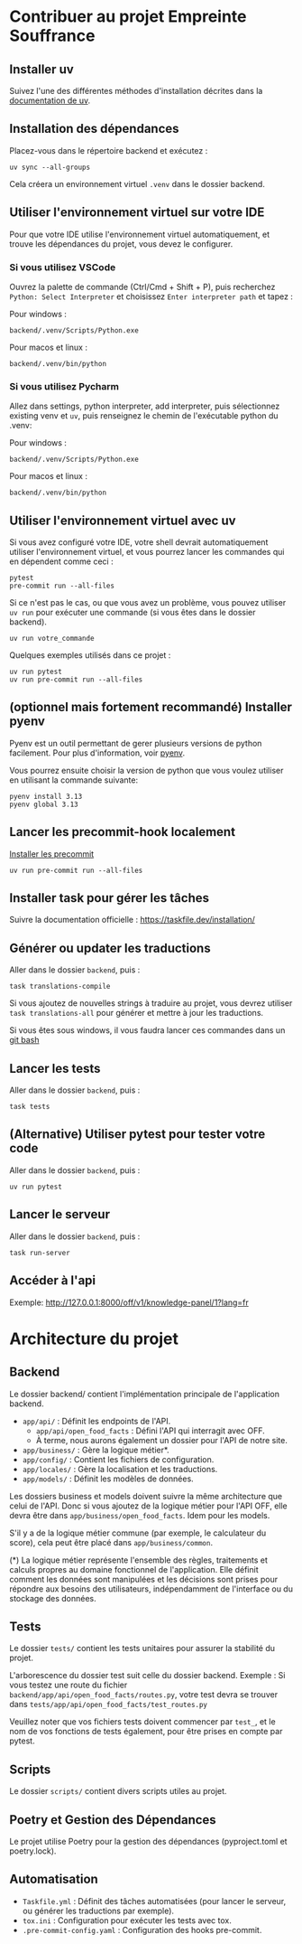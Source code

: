 # Contribuer au projet Empreinte Souffrance

## Installer uv

Suivez l'une des différentes méthodes d'installation décrites dans la [documentation de uv](https://docs.astral.sh/uv/getting-started/installation/).

## Installation des dépendances

Placez-vous dans le répertoire backend et exécutez :

    uv sync --all-groups

Cela créera un environnement virtuel `.venv` dans le dossier backend.

## Utiliser l'environnement virtuel sur votre IDE

Pour que votre IDE utilise l'environnement virtuel automatiquement, et trouve les dépendances du projet, vous devez le configurer.

### Si vous utilisez VSCode

Ouvrez la palette de commande (Ctrl/Cmd + Shift + P), puis recherchez `Python: Select Interpreter` et choisissez `Enter interpreter path` et tapez :

Pour windows :
    
    backend/.venv/Scripts/Python.exe

Pour macos et linux :
    
    backend/.venv/bin/python

### Si vous utilisez Pycharm

Allez dans settings, python interpreter, add interpreter, puis sélectionnez existing venv et `uv`, puis renseignez le chemin de l'exécutable python du .venv:

Pour windows :
    
    backend/.venv/Scripts/Python.exe

Pour macos et linux :
    
    backend/.venv/bin/python

## Utiliser l'environnement virtuel avec uv

Si vous avez configuré votre IDE, votre shell devrait automatiquement utiliser l'environnement virtuel, et vous pourrez lancer les commandes qui en dépendent comme ceci :

    pytest
    pre-commit run --all-files

Si ce n'est pas le cas, ou que vous avez un problème, vous pouvez utiliser `uv run` pour exécuter une commande (si vous êtes dans le dossier backend).

    uv run votre_commande

Quelques exemples utilisés dans ce projet :

    uv run pytest
    uv run pre-commit run --all-files

## (optionnel mais fortement recommandé) Installer pyenv

Pyenv est un outil permettant de gerer plusieurs versions de python facilement. 
Pour plus d'information, voir [pyenv](https://github.com/pyenv/pyenv-installer).

Vous pourrez ensuite choisir la version de python que vous voulez utiliser en utilisant la commande suivante:

    pyenv install 3.13
    pyenv global 3.13

## Lancer les precommit-hook localement

[Installer les precommit](https://pre-commit.com/)

    uv run pre-commit run --all-files

## Installer task pour gérer les tâches

Suivre la documentation officielle : https://taskfile.dev/installation/

## Générer ou updater les traductions

Aller dans le dossier `backend`, puis :
    
    task translations-compile

Si vous ajoutez de nouvelles strings à traduire au projet, vous devrez utiliser `task translations-all` pour générer et mettre à jour les traductions.

Si vous êtes sous windows, il vous faudra lancer ces commandes dans un [git bash](https://gitforwindows.org/)

## Lancer les tests

Aller dans le dossier `backend`, puis :

    task tests

## (Alternative) Utiliser pytest pour tester votre code

Aller dans le dossier `backend`, puis :

    uv run pytest

## Lancer le serveur

Aller dans le dossier `backend`, puis :

    task run-server

## Accéder à l'api

Exemple: http://127.0.0.1:8000/off/v1/knowledge-panel/1?lang=fr


# Architecture du projet

## Backend

Le dossier backend/ contient l'implémentation principale de l'application backend.

- `app/api/` : Définit les endpoints de l'API.
  - `app/api/open_food_facts` : Défini l'API qui interragit avec OFF.
  - À terme, nous aurons également un dossier pour l'API de notre site.
- `app/business/` : Gère la logique métier*.
- `app/config/` : Contient les fichiers de configuration.
- `app/locales/` : Gère la localisation et les traductions.
- `app/models/` : Définit les modèles de données.

Les dossiers business et models doivent suivre la même architecture que celui de l'API. Donc si vous ajoutez de la logique métier pour l'API OFF, elle devra être dans `app/business/open_food_facts`. Idem pour les models.

S'il y a de la logique métier commune (par exemple, le calculateur du score), cela peut être placé dans `app/business/common`.

(*) La logique métier représente l'ensemble des règles, traitements et calculs propres au domaine fonctionnel de l'application. Elle définit comment les données sont manipulées et les décisions sont prises pour répondre aux besoins des utilisateurs, indépendamment de l'interface ou du stockage des données.

## Tests

Le dossier `tests/` contient les tests unitaires pour assurer la stabilité du projet. 

L'arborescence du dossier test suit celle du dossier backend. Exemple : Si vous testez une route du fichier `backend/app/api/open_food_facts/routes.py`, votre test devra se trouver dans `tests/app/api/open_food_facts/test_routes.py`

Veuillez noter que vos fichiers tests doivent commencer par `test_`, et le nom de vos fonctions de tests également, pour être prises en compte par pytest.

## Scripts

Le dossier `scripts/` contient divers scripts utiles au projet.

## Poetry et Gestion des Dépendances

Le projet utilise Poetry pour la gestion des dépendances (pyproject.toml et poetry.lock).

## Automatisation

- `Taskfile.yml` : Définit des tâches automatisées (pour lancer le serveur, ou générer les traductions par exemple).
- `tox.ini` : Configuration pour exécuter les tests avec tox.
- `.pre-commit-config.yaml` : Configuration des hooks pre-commit.